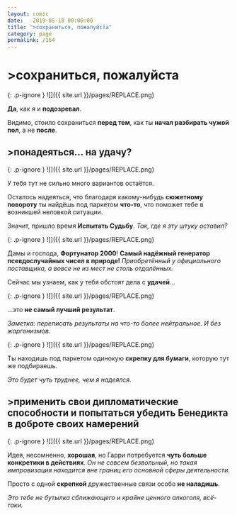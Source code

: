 ```yaml
---
layout: comic
date:   2019-05-18 00:00:00 
title: ">сохраниться, пожалуйста"
category: page
permalink: /164
---
```

# >сохраниться, пожалуйста

{: .p-ignore }
![]({{ site.url }}/pages/REPLACE.png)

<strong>Да</strong>, как я и <strong>подозревал</strong>.

Видимо, стоило сохраниться <strong>перед тем</strong>, как ты <strong>начал разбирать чужой пол</strong>, а не <strong>после</strong>.

## >понадеяться... на удачу?

{: .p-ignore }
![]({{ site.url }}/pages/REPLACE.png)

У тебя тут не сильно много вариантов остаётся. 

Осталось надеяться, что благодаря какому-нибудь <strong>сюжетному повороту</strong> ты найдёшь под паркетом <strong>что-то</strong>, что поможет тебе в возникшей неловкой ситуации.

Значит, пришло время <strong>Испытать Судьбу</strong>. <em>Так, где я эту штуку оставил?</em>

{: .p-ignore }
![]({{ site.url }}/pages/REPLACE.png)

Дамы и господа, <strong>Фортунатор 2000</strong>! <strong>Самый надёжный генератор псевдослучайных чисел в природе! </strong><em>Приобретённый у официального поставщика, а вовсе не из мест не столь отдалённых.</em>

Сейчас мы узнаем, как у тебя обстоят дела с <strong>удачей</strong>…

{: .p-ignore }
![]({{ site.url }}/pages/REPLACE.png)

…это <strong>не самый лучший результат</strong>.

<em>Заметка: переписать результаты на что-то более нейтральное. И без жаргонизмов.</em>

{: .p-ignore }
![]({{ site.url }}/pages/REPLACE.png)

Ты находишь под паркетом одинокую <strong>скрепку для бумаги</strong>, которую тут же подбираешь.

<em>Это будет чуть труднее, чем я надеялся.</em>

## >применить свои дипломатические способности и попытаться убедить Бенедикта в доброте своих намерений

{: .p-ignore }
![]({{ site.url }}/pages/REPLACE.png)

Идея, несомненно, <strong>хорошая</strong>, но Гарри потребуется <strong>чуть больше конкретики в действиях</strong>. <em>Он не совсем безвольный, но такая импровизация находится вне границ его основной сферы деятельности. </em>

Просто с одной <strong>скрепкой </strong>дружественные связи особо <strong>не наладишь</strong>. 

<em>Это тебе не бутылка сближающего и крайне ценного алкоголя, всё-таки.</em>
